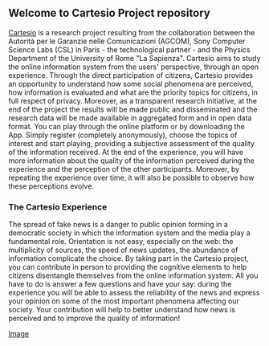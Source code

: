 ## Welcome to Cartesio Project repository

[Cartesio](www.cartesio.news) is a research project resulting from the collaboration between the Autorità per le Garanzie nelle Comunicazioni (AGCOM), Sony Computer Science Labs (CSL) in Paris - the technological partner - and the Physics Department of the University of Rome "La Sapienza". Cartesio aims to study the online information system from the users' perspective, through an open experience. Through the direct participation of citizens, Cartesio provides an opportunity to understand how some social phenomena are perceived, how information is evaluated and what are the priority topics for citizens, in full respect of privacy. Moreover, as a transparent research initiative, at the end of the project the results will be made public and disseminated and the research data will be made available in aggregated form and in open data format. You can play through the online platform or by downloading the App. Simply register (completely anonymously), choose the topics of interest and start playing, providing a subjective assessment of the quality of the information received. At the end of the experience, you will have more information about the quality of the information perceived during the experience and the perception of the other participants. Moreover, by repeating the experience over time, it will also be possible to observe how these perceptions evolve.

### The Cartesio Experience

The spread of fake news is a danger to public opinion forming in a democratic society in which the information system and the media play a fundamental role. Orientation is not easy, especially on the web: the multiplicity of sources, the speed of news updates, the abundance of information complicate the choice. By taking part in the Cartesio project, you can contribute in person to providing the cognitive elements to help citizens disentangle themselves from the online information system. All you have to do is answer a few questions and have your say: during the experience you will be able to assess the reliability of the news and express your opinion on some of the most important phenomena affecting our society. Your contribution will help to better understand how news is perceived and to improve the quality of information!

[Image](https://raw.githubusercontent.com/SonyCSLParis/cartesio-data/gh-pages/Screenshot%202022-04-14%20at%2012.00.10%202.jpg)
